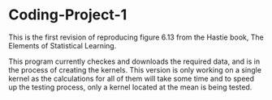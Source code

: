 # Coding-Project-1

This is the first revision of reproducing figure 6.13 from the Hastie book, The Elements of Statistical Learning.

This program currently checkes and downloads the required data, and is in the process of creating the kernels.
This version is only working on a single kernel as the calculations for all of them will take some time and to speed up the testing process, only a kernel located at the mean is being tested.
